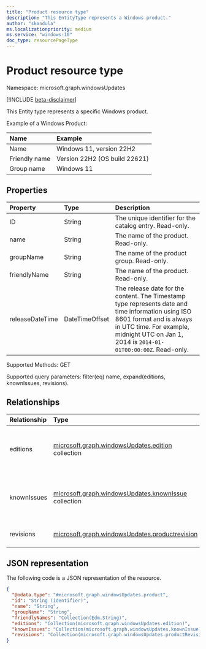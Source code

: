 ```yaml
---
title: "Product resource type"
description: "This EntityType represents a Windows product."
author: "skandula"
ms.localizationpriority: medium
ms.service: "windows-10"
doc_type: resourcePageType
---
```


# Product resource type

Namespace: microsoft.graph.windowsUpdates

[!INCLUDE [beta-disclaimer](../../includes/beta-disclaimer.md)]

This Entity type represents a specific Windows product. 

Example of a Windows Product: 

|Name|Example|
|:---|:---|
|Name| Windows 11, version 22H2 |
|Friendly name| Version 22H2 (OS build 22621)|
|Group name| Windows 11 |
         
                

## Properties
|Property|Type|Description|
|:---|:---|:---|
|ID|String|The unique identifier for the catalog entry. Read-only.|
|name|String|The name of the product. Read-only.|
|groupName|String|The name of the product group. Read-only.|
|friendlyName|String|The name of the product. Read-only.|
|releaseDateTime|DateTimeOffset|The release date for the content. The Timestamp type represents date and time information using ISO 8601 format and is always in UTC time. For example, midnight UTC on Jan 1, 2014 is `2014-01-01T00:00:00Z`. Read-only.|

Supported Methods: GET

Supported query parameters: filter(eq) name, expand(editions, knownIssues, revisions).

## Relationships
|Relationship|Type|Description|
|:---|:---|:---|
|editions|[microsoft.graph.windowsUpdates.edition](.../resources/windowsupdates-edition.md) collection| Represents an edition of a particular Windows product. |
|knownIssues|[microsoft.graph.windowsUpdates.knownIssue](.../resources/windowsupdates-knownIssue.md) collection| Represents a known issue related to a Windows product. |
|revisions|[microsoft.graph.windowsUpdates.productrevision](.../resources/windowsupdates-productrevision.md)|Represents a product revision.|

## JSON representation
The following code is a JSON representation of the resource.
<!-- {
  "blockType": "resource",
  "keyProperty": "id",
  "@odata.type": "microsoft.graph.windowsUpdates.product",
  "openType": false
}
-->
``` json
{
  "@odata.type": "#microsoft.graph.windowsUpdates.product",
  "id": "String (identifier)",
  "name": "String",
  "groupName": "String",
  "friendlyNames": "Collection(Edm.String)",
  "editions": "Collection(microsoft.graph.windowsUpdates.edition)",
  "knownIssues": "Collection(microsoft.graph.windowsUpdates.knownIssue)", 
  "revisions": "Collection(microsoft.graph.windowsUpdates.productRevision)"
}
```

